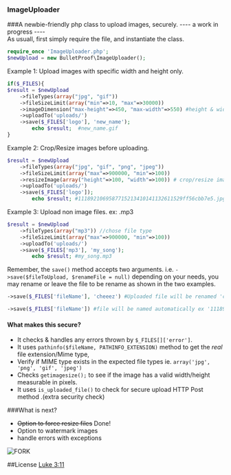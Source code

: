 ### ImageUploader
###A newbie-friendly php class to upload images, securely.
---- a work in progress ----    
As usuall, first simply require the file, and instantiate the class. 
````php
require_once 'ImageUploader.php';
$newUpload = new BulletProof\ImageUploader();
````
Example 1: Upload images with specific width and height only. 
````php
if($_FILES){
$result = $newUpload
    ->fileTypes(array("jpg", "gif"))  
    ->fileSizeLimit(array("min"=>10, "max"=>30000))  
    ->imageDimension("max-height"=>450, "max-width"=>550) #height & width of file in pixels
    ->uploadTo('uploads/')  
    ->save($_FILES['logo'], 'new_name'); 
        echo $result;  #new_name.gif
}
````
Example 2: Crop/Resize images before uploading. 
````php
$result = $newUpload
    ->fileTypes(array("jpg", "gif", "png", "jpeg"))
    ->fileSizeLimit(array("max"=>900000, "min"=>100))
    ->resizeImage(array("height"=>100, "width"=>100)) # crop/resize image to 100x100px
    ->uploadTo('uploads/')
    ->save($_FILES['logo']); 
        echo $result; #1118921069587715213410141132611529ff56cbb7e5.jpg
````
Example 3: Upload non image files. ex: .mp3
````php
$result = $newUpload
    ->fileTypes(array("mp3")) //chose file type 
    ->fileSizeLimit(array("max"=>900000, "min"=>100))
    ->uploadTo('uploads/')
    ->save($_FILES['mp3'], 'my_song');
        echo $result; #my_song.mp3
````
Remember, the `save()` method accepts two arguments. i.e. `->save($fileToUpload, $renameFile = null)`
depending on your needs, you may rename or leave the file to be rename as shown in the two examples.
````php
->save($_FILES['fileName'], 'cheeez') #Uploaded file will be renamed 'cheeez' .jpg/.png/.gif ..
````
````php
->save($_FILES['fileName']) #file will be named automatically ex '1118921069587715213410141132611529ff56cbb7e5.jpg'
````

#### What makes this secure?
* It checks & handles any errors thrown by `$_FILES[]['error']`.
* It uses `pathinfo($fileName, PATHINFO_EXTENSION)` method to get the *real* file extension/Mime type,
* Verify if MIME type exists in the expected file types ie. `array('jpg', 'png', 'gif', 'jpeg')`
* Checks `getimagesize();` to see if the image has a valid width/height measurable in pixels.
* It uses `is_uploaded_file()` to check for secure upload HTTP Post method .(extra security check)



###What is next? 
* <del>Option to force resize files</del> Done!
* Option to watermark images
* handle errors with exceptions 




![FORK](http://i.imm.io/1m2WW.png)



##License 
[Luke 3:11](http://www.kingjamesbibleonline.org/Luke-3-11/)
